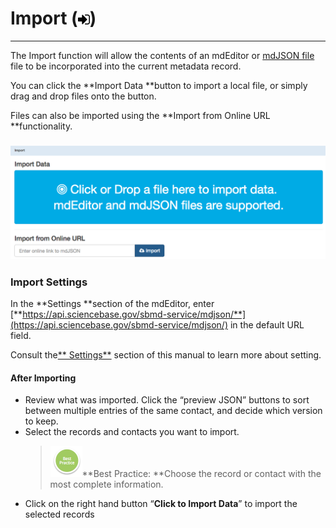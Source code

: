 # Import \(![](/assets/symbol_sign-in_16.png)\)

---

The Import function will allow the contents of an mdEditor or [mdJSON file](https://github.com/adiwg/mdJson-schemas/blob/master/test/draft-04.json)  file to be incorporated into the current metadata record.

You can click the **Import Data **button to import a local file, or simply drag and drop files onto the button.

Files can also be imported using the **Import from Online URL **functionality.

### ![](/assets/Import_Window.png)

### Import Settings

In the **Settings **section of the mdEditor, enter [**https://api.sciencebase.gov/sbmd-service/mdjson/**](https://api.sciencebase.gov/sbmd-service/mdjson/) in the default URL field.

Consult the[** Settings**](/settings.md) section of this manual to learn more about setting.

#### After Importing

* Review what was imported. Click the “preview JSON” buttons to sort between multiple entries of the same contact, and decide which version to keep. 
* Select the records and contacts you want to import.
  > ![](/assets/BestPracticeSmall.png)**Best Practice: **Choose the record or contact with the most complete information.
* Click on the right hand button “**Click to Import Data**” to import the selected records



